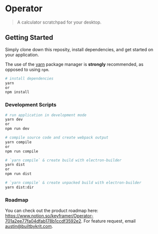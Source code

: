 # Operator
> A calculator scratchpad for your desktop.

## Getting Started
Simply clone down this reposity, install dependencies, and get started on your application.

The use of the [yarn](https://yarnpkg.com/) package manager is **strongly** recommended, as opposed to using `npm`.

```bash
# install dependencies
yarn
or
npm install
```

### Development Scripts

```bash
# run application in development mode
yarn dev
or
npm run dev

# compile source code and create webpack output
yarn compile
or
npm run compile

# `yarn compile` & create build with electron-builder
yarn dist
or
npm run dist

# `yarn compile` & create unpacked build with electron-builder
yarn dist:dir
```

### Roadmap
You can check out the product roadmap here: https://www.notion.so/keyframer/Operator-701a2ee77fa04dfab178b1ccdf3592e2. For feature request, email austin@builtbykrit.com.
